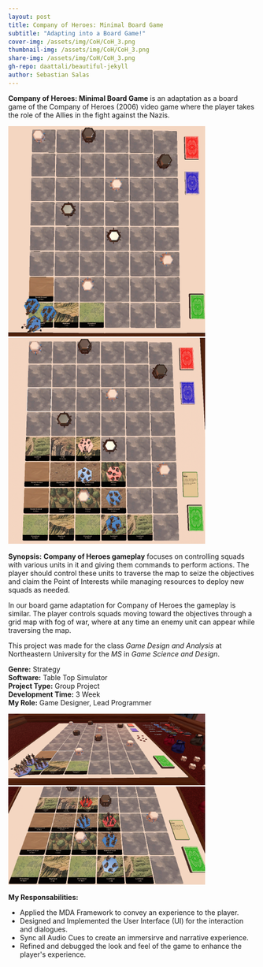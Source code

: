 ```yaml
---
layout: post
title: Company of Heroes: Minimal Board Game
subtitle: "Adapting into a Board Game!"
cover-img: /assets/img/CoH/CoH_3.png
thumbnail-img: /assets/img/CoH/CoH_3.png
share-img: /assets/img/CoH/CoH_3.png
gh-repo: daattali/beautiful-jekyll
author: Sebastian Salas
---
```


**Company of Heroes: Minimal Board Game** is an adaptation as a board game of the Company of Heroes (2006) video game where the player takes the role of the Allies in the fight against the Nazis.

<div class="row">
  <div class="column">
    <img src="/assets/img//CoH/CoH_6.png" width="400" /> 
    </div>
    <div class="column">
      <img src="/assets/img//CoH/CoH_4.png" width="400" /> 
    </div> 
</div>

**Synopsis:**
**Company of Heroes gameplay** focuses on controlling squads with various units in it and giving them commands to perform actions. The player should control these units to traverse the map to seize the objectives and claim the Point of Interests while managing resources to deploy new squads as needed.

In our board game adaptation for Company of Heroes the gameplay is similar. The player controls squads moving toward the objectives through a grid map with fog of war, where at any time an enemy unit can appear while traversing the map.

This project was made for the class *Game Design and Analysis* at Northeastern University for the *MS* in *Game Science and Design*.

**Genre:** Strategy\
**Software:** Table Top Simulator\
**Project Type:** Group Project\
**Development Time:** 3 Week\
**My Role:** Game Designer, Lead Programmer

<div class="row">
  <div class="column">
    <img src="/assets/img//CoH/CoH_5.png" width="400" /> 
    </div>
    <div class="column">
      <img src="/assets/img//CoH/CoH_3.png" width="400" /> 
    </div> 
</div>


**My Responsabilities:**
* Applied the MDA Framework to convey an experience to the player.
* Designed and Implemented the User Interface (UI) for the interaction and dialogues.
* Sync all Audio Cues to create an immersirve and narrative experience.
* Refined and debugged the look and feel of the game to enhance the player's experience.
